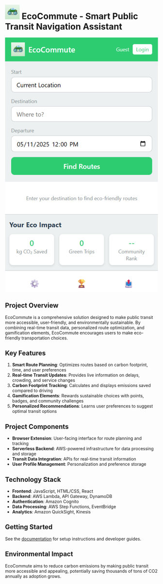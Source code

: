 # ![Logo](icon48.png) EcoCommute - Smart Public Transit Navigation Assistant

![App](Extension.png)

## Project Overview
EcoCommute is a comprehensive solution designed to make public transit more accessible, user-friendly, and environmentally sustainable. By combining real-time transit data, personalized route optimization, and gamification elements, EcoCommute encourages users to make eco-friendly transportation choices.

## Key Features
1. **Smart Route Planning**: Optimizes routes based on carbon footprint, time, and user preferences
2. **Real-time Transit Updates**: Provides live information on delays, crowding, and service changes
3. **Carbon Footprint Tracking**: Calculates and displays emissions saved compared to driving
4. **Gamification Elements**: Rewards sustainable choices with points, badges, and community challenges
5. **Personalized Recommendations**: Learns user preferences to suggest optimal transit options

## Project Components
- **Browser Extension**: User-facing interface for route planning and tracking
- **Serverless Backend**: AWS-powered infrastructure for data processing and storage
- **Transit Data Integration**: APIs for real-time transit information
- **User Profile Management**: Personalization and preference storage

## Technology Stack
- **Frontend**: JavaScript, HTML/CSS, React
- **Backend**: AWS Lambda, API Gateway, DynamoDB
- **Authentication**: Amazon Cognito
- **Data Processing**: AWS Step Functions, EventBridge
- **Analytics**: Amazon QuickSight, Kinesis

## Getting Started
See the [documentation](/docs) for setup instructions and developer guides.

## Environmental Impact
EcoCommute aims to reduce carbon emissions by making public transit more accessible and appealing, potentially saving thousands of tons of CO2 annually as adoption grows.
